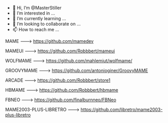 - 👋 Hi, I’m @MasterStiller
- 👀 I’m interested in ...
- 🌱 I’m currently learning ...
- 💞️ I’m looking to collaborate on ...
- 📫 How to reach me ...

<!---
MasterStiller/MasterStiller is a ✨ special ✨ repository because its `README.md` (this file) appears on your GitHub profile.
You can click the Preview link to take a look at your changes.
--->

MAME ---> https://github.com/mamedev

MAMEUI ---> https://github.com/Robbbert/mameui

WOLFMAME ---> https://github.com/mahlemiut/wolfmame/

GROOVYMAME ---> https://github.com/antonioginer/GroovyMAME

ARCADE ---> https://github.com/Robbbert/store1

HBMAME ---> https://github.com/Robbbert/hbmame

FBNEO ---> https://github.com/finalburnneo/FBNeo

MAME2003-PLUS-LIBRETRO ---> https://github.com/libretro/mame2003-plus-libretro
